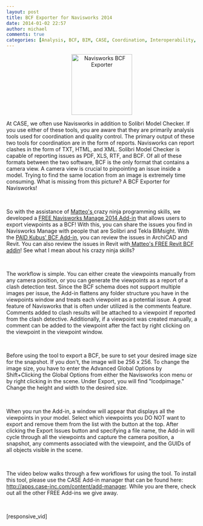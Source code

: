 ```yaml
---
layout: post
title: BCF Exporter for Navisworks 2014
date: 2014-01-02 22:57
author: michael
comments: true
categories: [Analysis, BCF, BIM, CASE, Coordination, Interoperability, Navisworks]
---
```

<p style="text-align: center;"><img class="size-full wp-image-1205 aligncenter" alt="Navisworks BCF Exporter" src="http://collectivebim.com/wp-content/uploads/2014/01/Navisworks-BCF-Exporter.png" width="160" height="160" /></p>
At CASE, we often use Navisworks in addition to Solibri Model Checker. If you use either of these tools, you are aware that they are primarily analysis tools used for coordination and quality control. The primary output of these two tools for coordination are in the form of reports. Navisworks can report clashes in the form of TXT, HTML, and XML. Solibri Model Checker is capable of reporting issues as PDF, XLS, RTF, and BCF. Of all of these formats between the two software, BCF is the only format that contains a camera view. A camera view is crucial to pinpointing an issue inside a model. Trying to find the same location from an image is extremely time consuming. What is missing from this picture? A BCF Exporter for Navisworks!

&nbsp;

So with the assistance of <a href="http://matteocominetti.com/" target="_blank">Matteo's </a>crazy ninja programming skills, we developed a <a href="https://aec-apps.com/app/app/bcf-exporter-navisworks" target="_blank">FREE Navisworks Manage 2014 Add-in</a> that allows users to export viewpoints as a BCF! With this, you can share the issues you find in Navisworks Manage with people that are Solibri and Tekla BIMsight. With the <a href="http://www.kubusinfo.com/en/What-is-BCF" target="_blank">PAID Kubus' BCF Add-in</a>, you can review the issues in ArchiCAD and Revit. You can also review the issues in Revit with<a href="https://aec-apps.com/app/app/bcf-plugin-2-revit" target="_blank"> Matteo's FREE Revit BCF addin</a>! See what I mean about his crazy ninja skills?

&nbsp;

The workflow is simple. You can either create the viewpoints manually from any camera position, or you can generate the viewpoints as a report of a clash detection test. Since the BCF schema does not support multiple images per issue, the Add-in flattens any folder structure you have in the viewpoints window and treats each viewpoint as a potential issue. A great feature of Navisworks that is often under utilized is the comments feature. Comments added to clash results will be attached to a viewpoint if reported from the clash detective. Additionally, if a viewpoint was created manually, a comment can be added to the viewpoint after the fact by right clicking on the viewpoint in the viewpoint window.

&nbsp;

Before using the tool to export a BCF, be sure to set your desired image size for the snapshot. If you don't, the image will be 256 x 256. To change the image size, you have to enter the Advanced Global Options by Shift+Clicking the Global Options from either the Navisworks icon menu or by right clicking in the scene. Under Export, you will find "lcodpimage." Change the height and width to the desired size.

&nbsp;

When you run the Add-in, a window will appear that displays all the viewpoints in your model. Select which viewpoints you DO NOT want to export and remove them from the list with the button at the top. After clicking the Export Issues button and specifying a file name, the Add-in will cycle through all the viewpoints and capture the camera position, a snapshot, any comments associated with the viewpoint, and the GUIDs of all objects visible in the scene.

&nbsp;

The video below walks through a few workflows for using the tool. To install this tool, please use the CASE Add-in manager that can be found here: <a href="http://apps.case-inc.com/content/add-manager" target="_blank">http://apps.case-inc.com/content/add-manager</a>. While you are there, check out all the other FREE Add-ins we give away.

&nbsp;

[responsive_vid]
